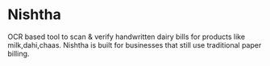 # Nishtha
OCR based tool to scan &amp; verify handwritten dairy bills for products like milk,dahi,chaas. Nishtha is built for businesses that still use traditional paper billing.
